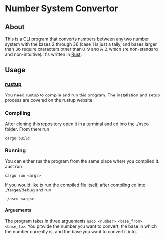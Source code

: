# Number System Convertor

## About

This is a CLI program that converts numbers between any two number system with the bases 2 through 36 (base 1 is just a tally, and bases larger than 36 require characters other than 0-9 and A-Z which are non-standard and non-intuitive).
It's written in [Rust](https://www.rust-lang.org/).

## Usage

### [rustup](https://www.rustup.rs)

You need rustup to compile and run this program. The installation and setup process are covered on the rustup website.

### Compiling

After cloning this repository open it in a terminal and cd into the ./nsco folder. From there run

```shell
cargo build
```

### Running

You can either run the program from the same place where you compiled it. Just run

```shell
cargo run <args>
```

If you would like to run the compiled file itself, after compiling cd into ./target/debug and run

```shell
./nsco <args>
```

#### Arguements

The program takes in three arguements ```nsco <number> <base_from> <base_to>```. You provide the number you want to convert, the base in which the number currently is, and the base you want to convert it into.

